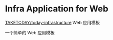 # Infra Application for Web

[TAKETODAY/today-infrastructure](https://github.com/TAKETODAY/today-infrastructure) Web 应用模板

一个简单的 Web 应用模板

